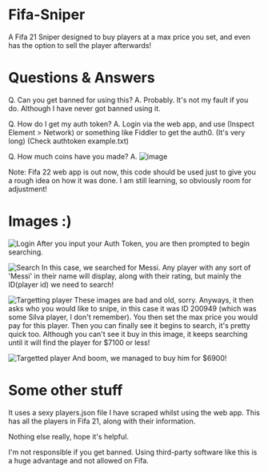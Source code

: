 # Fifa-Sniper
A Fifa 21 Sniper designed to buy players at a max price you set, and even has the option to sell the player afterwards!

# Questions & Answers
Q. Can you get banned for using this?
A. Probably. It's not my fault if you do. Although I have never got banned using it.
 
Q. How do I get my auth token?
A. Login via the web app, and use (Inspect Element > Network) or something like Fiddler to get the auth0. (It's very long) (Check authtoken example.txt)

Q. How much coins have you made?
A. ![image](https://user-images.githubusercontent.com/70807878/137012264-964a1bd7-247c-4680-977b-a16db843d8b7.png)


Note: Fifa 22 web app is out now, this code should be used just to give you a rough idea on how it was done. I am still learning, so obviously room for adjustment!

# Images :)

![Login](https://user-images.githubusercontent.com/70807878/137010816-df8c108c-f523-420f-bc14-3ef4067e037a.png)
After you input your Auth Token, you are then prompted to begin searching.

![Search](https://user-images.githubusercontent.com/70807878/137011029-edb27dac-5485-4683-ad7a-b6dcfbb29068.png)
In this case, we searched for Messi. Any player with any sort of 'Messi' in their name will display, along with their rating, but mainly the ID(player id) we need to search!

![Targetting player](https://user-images.githubusercontent.com/70807878/137011291-b1475d36-ea3d-45a3-94ba-622c85f5fa93.png)
These images are bad and old, sorry. Anyways, it then asks who you would like to snipe, in this case it was ID 200949 (which was some Silva player, I don't remember). You then set the max price you would pay for this player. Then you can finally see it begins to search, it's pretty quick too. Although you can't see it buy in this image, it keeps searching until it will find the player for $7100 or less! 

![Targetted player](https://user-images.githubusercontent.com/70807878/137011823-04c09b7b-bf0e-4fdf-839b-36ac234ef75f.png)
And boom, we managed to buy him for $6900! 


# Some other stuff
It uses a sexy players.json file I have scraped whilst using the web app. This has all the players in Fifa 21, along with their information.

Nothing else really, hope it's helpful.

I'm not responsible if you get banned. Using third-party software like this is a huge advantage and not allowed on Fifa.








